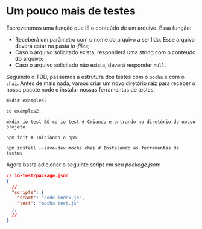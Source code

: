 # Um pouco mais de testes
Escreveremos uma função que lê o conteúdo de um arquivo. Essa função:
- Receberá um parâmetro com o nome do arquivo a ser lido. Esse arquivo deverá estar na pasta *io-files*;
- Caso o arquivo solicitado exista, responderá uma string com o conteúdo do arquivo;
- Caso o arquivo solicitado não exista, deverá responder `null`.

Seguindo o TDD, passemos à estrutura dos testes com o `mocha` e com o `chai`. Antes de mais nada, vamos criar um novo diretório raiz para receber o nosso pacote node e instalar nossas ferramentas de testes:
```
mkdir examples2

cd examples2

mkdir io-test && cd io-test # Criando e entrando no diretório do nosso projeto

npm init # Iniciando o npm

npm install --save-dev mocha chai # Instalando as ferramentas de testes
```

Agora basta adicionar o seguinte script em seu *package.json*:
```json
// io-test/package.json
{
  //
  "scripts": {
    "start": "node index.js",
    "test": "mocha test.js"
  },
  //
}
```
